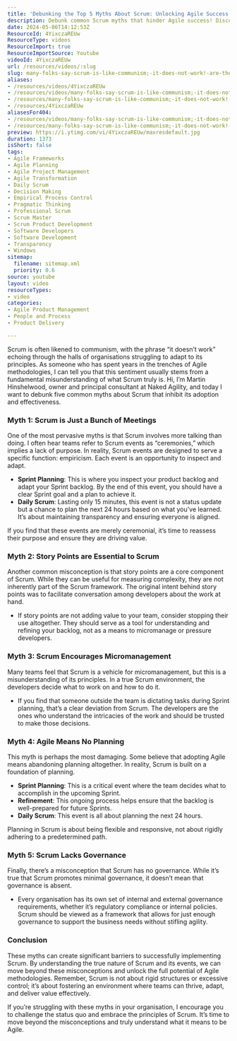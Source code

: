 ```yaml
---
title: 'Debunking the Top 5 Myths About Scrum: Unlocking Agile Success in Your Organisation'
description: Debunk common Scrum myths that hinder Agile success! Discover the truth behind meetings, story points, planning, and governance in this insightful guide.
date: 2024-05-06T14:12:53Z
ResourceId: 4YixczaREUw
ResourceType: videos
ResourceImport: true
ResourceImportSource: Youtube
videoId: 4YixczaREUw
url: /resources/videos/:slug
slug: many-folks-say-scrum-is-like-communism;-it-does-not-work!-are-they-right-
aliases:
- /resources/videos/4YixczaREUw
- /resources/videos/many-folks-say-scrum-is-like-communism;-it-does-not-work!-are-they-right-
- /resources/many-folks-say-scrum-is-like-communism;-it-does-not-work!-are-they-right-
- /resources/4YixczaREUw
aliasesFor404:
- /resources/videos/many-folks-say-scrum-is-like-communism;-it-does-not-work!-are-they-right-
- /resources/many-folks-say-scrum-is-like-communism;-it-does-not-work!-are-they-right-
preview: https://i.ytimg.com/vi/4YixczaREUw/maxresdefault.jpg
duration: 1373
isShort: false
tags:
- Agile Frameworks
- Agile Planning
- Agile Project Management
- Agile Transformation
- Daily Scrum
- Decision Making
- Empirical Process Control
- Pragmatic Thinking
- Professional Scrum
- Scrum Master
- Scrum Product Development
- Software Developers
- Software Development
- Transparency
- Windows
sitemap:
  filename: sitemap.xml
  priority: 0.6
source: youtube
layout: video
resourceTypes:
- video
categories:
- Agile Product Management
- People and Process
- Product Delivery

---
```

Scrum is often likened to communism, with the phrase “it doesn’t work” echoing through the halls of organisations struggling to adapt to its principles. As someone who has spent years in the trenches of Agile methodologies, I can tell you that this sentiment usually stems from a fundamental misunderstanding of what Scrum truly is. Hi, I’m Martin Hinshelwood, owner and principal consultant at Naked Agility, and today I want to debunk five common myths about Scrum that inhibit its adoption and effectiveness.

### Myth 1: Scrum is Just a Bunch of Meetings

One of the most pervasive myths is that Scrum involves more talking than doing. I often hear teams refer to Scrum events as “ceremonies,” which implies a lack of purpose. In reality, Scrum events are designed to serve a specific function: empiricism. Each event is an opportunity to inspect and adapt.

- **Sprint Planning**: This is where you inspect your product backlog and adapt your Sprint backlog. By the end of this event, you should have a clear Sprint goal and a plan to achieve it.
- **Daily Scrum**: Lasting only 15 minutes, this event is not a status update but a chance to plan the next 24 hours based on what you’ve learned. It’s about maintaining transparency and ensuring everyone is aligned.

If you find that these events are merely ceremonial, it’s time to reassess their purpose and ensure they are driving value.

### Myth 2: Story Points are Essential to Scrum

Another common misconception is that story points are a core component of Scrum. While they can be useful for measuring complexity, they are not inherently part of the Scrum framework. The original intent behind story points was to facilitate conversation among developers about the work at hand.

- If story points are not adding value to your team, consider stopping their use altogether. They should serve as a tool for understanding and refining your backlog, not as a means to micromanage or pressure developers.

### Myth 3: Scrum Encourages Micromanagement

Many teams feel that Scrum is a vehicle for micromanagement, but this is a misunderstanding of its principles. In a true Scrum environment, the developers decide what to work on and how to do it. 

- If you find that someone outside the team is dictating tasks during Sprint planning, that’s a clear deviation from Scrum. The developers are the ones who understand the intricacies of the work and should be trusted to make those decisions.

### Myth 4: Agile Means No Planning

This myth is perhaps the most damaging. Some believe that adopting Agile means abandoning planning altogether. In reality, Scrum is built on a foundation of planning.

- **Sprint Planning**: This is a critical event where the team decides what to accomplish in the upcoming Sprint.
- **Refinement**: This ongoing process helps ensure that the backlog is well-prepared for future Sprints.
- **Daily Scrum**: This event is all about planning the next 24 hours.

Planning in Scrum is about being flexible and responsive, not about rigidly adhering to a predetermined path.

### Myth 5: Scrum Lacks Governance

Finally, there’s a misconception that Scrum has no governance. While it’s true that Scrum promotes minimal governance, it doesn’t mean that governance is absent. 

- Every organisation has its own set of internal and external governance requirements, whether it’s regulatory compliance or internal policies. Scrum should be viewed as a framework that allows for just enough governance to support the business needs without stifling agility.

### Conclusion

These myths can create significant barriers to successfully implementing Scrum. By understanding the true nature of Scrum and its events, we can move beyond these misconceptions and unlock the full potential of Agile methodologies. Remember, Scrum is not about rigid structures or excessive control; it’s about fostering an environment where teams can thrive, adapt, and deliver value effectively. 

If you’re struggling with these myths in your organisation, I encourage you to challenge the status quo and embrace the principles of Scrum. It’s time to move beyond the misconceptions and truly understand what it means to be Agile.
